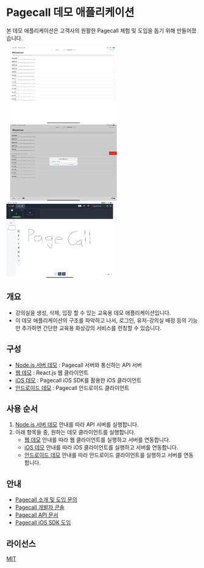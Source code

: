 # Pagecall 데모 애플리케이션

본 데모 애플리케이션은 고객사의 원활한 Pagecall 체험 및 도입을 돕기 위해 만들어졌습니다.

<img src="./assets/ios-0.png"  width="280" height="200" hspace="10"><img src="./assets/ios-1.png"  width="280" height="200" hspace="10"><img src="./assets/pagecall.png"  width="280" height="200">

## 개요

- 강의실을 생성, 삭제, 입장 할 수 있는 교육용 데모 애플리케이션입니다.
- 이 데모 애플리케이션의 구조를 파악하고 나서, 로그인, 유저-강의실 배정 등의 기능만 추가하면 간단한 교육용 화상강의 서비스를 런칭할 수 있습니다.
 
## 구성

- [Node.js 서버 데모](./server) : Pagecall 서버와 통신하는 API 서버
- [웹 데모](./web) : React.js 웹 클라이언트
- [iOS 데모](./ios) : Pagecall iOS SDK를 활용한 iOS 클라이언트
- [안드로이드 데모](./android) : Pagecall 안드로이드 클라이언트

## 사용 순서
1. [Node.js 서버 데모](./server) 안내를 따라 API 서버를 실행합니다.
2. 아래 항목들 중, 원하는 데모 클라이언트를 실행합니다.
   - [웹 데모](./web) 안내를 따라 웹 클라이언트를 실행하고 서버를 연동합니다.
   - [iOS 데모](./ios) 안내를 따라 iOS 클라이언트를 실행하고 서버를 연동합니다.
   - [안드로이드 데모](./android) 안내를 따라 안드로이드 클라이언트를 실행하고 서버를 연동합니다.

## 안내

- [Pagecall 소개 및 도입 문의](https://pagecall.net/)
- [Pagecall 개발자 콘솔](https://console.pagecall.net/)
- [Pagecall API 문서](https://docs.pagecall.net/)
- [Pagecall iOS SDK 도입](https://github.com/pplink/pagecall-ios-example)

## 라이선스
[MIT](./LICENSE)
